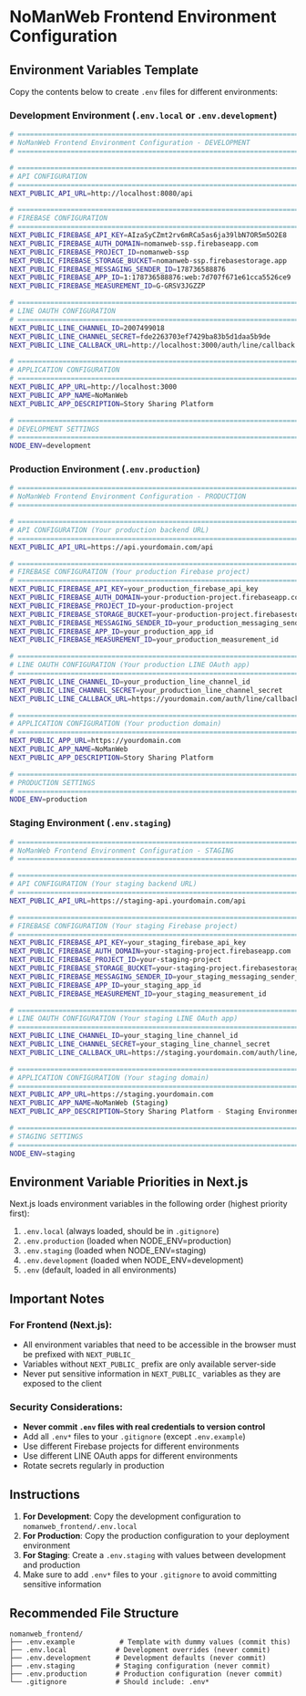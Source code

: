 # NoManWeb Frontend Environment Configuration

## Environment Variables Template

Copy the contents below to create `.env` files for different environments:

### Development Environment (`.env.local` or `.env.development`)

```bash
# =============================================================================
# NoManWeb Frontend Environment Configuration - DEVELOPMENT
# =============================================================================

# =============================================================================
# API CONFIGURATION
# =============================================================================
NEXT_PUBLIC_API_URL=http://localhost:8080/api

# =============================================================================
# FIREBASE CONFIGURATION
# =============================================================================
NEXT_PUBLIC_FIREBASE_API_KEY=AIzaSyCZmt2rv6mRCa5as6ja39lbN7OR5m5O2E8
NEXT_PUBLIC_FIREBASE_AUTH_DOMAIN=nomanweb-ssp.firebaseapp.com
NEXT_PUBLIC_FIREBASE_PROJECT_ID=nomanweb-ssp
NEXT_PUBLIC_FIREBASE_STORAGE_BUCKET=nomanweb-ssp.firebasestorage.app
NEXT_PUBLIC_FIREBASE_MESSAGING_SENDER_ID=178736588876
NEXT_PUBLIC_FIREBASE_APP_ID=1:178736588876:web:7d707f671e61cca5526ce9
NEXT_PUBLIC_FIREBASE_MEASUREMENT_ID=G-GRSV3JGZZP

# =============================================================================
# LINE OAUTH CONFIGURATION
# =============================================================================
NEXT_PUBLIC_LINE_CHANNEL_ID=2007499018
NEXT_PUBLIC_LINE_CHANNEL_SECRET=fde2263703ef7429ba83b5d1daa5b9de
NEXT_PUBLIC_LINE_CALLBACK_URL=http://localhost:3000/auth/line/callback

# =============================================================================
# APPLICATION CONFIGURATION
# =============================================================================
NEXT_PUBLIC_APP_URL=http://localhost:3000
NEXT_PUBLIC_APP_NAME=NoManWeb
NEXT_PUBLIC_APP_DESCRIPTION=Story Sharing Platform

# =============================================================================
# DEVELOPMENT SETTINGS
# =============================================================================
NODE_ENV=development
```

### Production Environment (`.env.production`)

```bash
# =============================================================================
# NoManWeb Frontend Environment Configuration - PRODUCTION
# =============================================================================

# =============================================================================
# API CONFIGURATION (Your production backend URL)
# =============================================================================
NEXT_PUBLIC_API_URL=https://api.yourdomain.com/api

# =============================================================================
# FIREBASE CONFIGURATION (Your production Firebase project)
# =============================================================================
NEXT_PUBLIC_FIREBASE_API_KEY=your_production_firebase_api_key
NEXT_PUBLIC_FIREBASE_AUTH_DOMAIN=your-production-project.firebaseapp.com
NEXT_PUBLIC_FIREBASE_PROJECT_ID=your-production-project
NEXT_PUBLIC_FIREBASE_STORAGE_BUCKET=your-production-project.firebasestorage.app
NEXT_PUBLIC_FIREBASE_MESSAGING_SENDER_ID=your_production_messaging_sender_id
NEXT_PUBLIC_FIREBASE_APP_ID=your_production_app_id
NEXT_PUBLIC_FIREBASE_MEASUREMENT_ID=your_production_measurement_id

# =============================================================================
# LINE OAUTH CONFIGURATION (Your production LINE OAuth app)
# =============================================================================
NEXT_PUBLIC_LINE_CHANNEL_ID=your_production_line_channel_id
NEXT_PUBLIC_LINE_CHANNEL_SECRET=your_production_line_channel_secret
NEXT_PUBLIC_LINE_CALLBACK_URL=https://yourdomain.com/auth/line/callback

# =============================================================================
# APPLICATION CONFIGURATION (Your production domain)
# =============================================================================
NEXT_PUBLIC_APP_URL=https://yourdomain.com
NEXT_PUBLIC_APP_NAME=NoManWeb
NEXT_PUBLIC_APP_DESCRIPTION=Story Sharing Platform

# =============================================================================
# PRODUCTION SETTINGS
# =============================================================================
NODE_ENV=production
```

### Staging Environment (`.env.staging`)

```bash
# =============================================================================
# NoManWeb Frontend Environment Configuration - STAGING
# =============================================================================

# =============================================================================
# API CONFIGURATION (Your staging backend URL)
# =============================================================================
NEXT_PUBLIC_API_URL=https://staging-api.yourdomain.com/api

# =============================================================================
# FIREBASE CONFIGURATION (Your staging Firebase project)
# =============================================================================
NEXT_PUBLIC_FIREBASE_API_KEY=your_staging_firebase_api_key
NEXT_PUBLIC_FIREBASE_AUTH_DOMAIN=your-staging-project.firebaseapp.com
NEXT_PUBLIC_FIREBASE_PROJECT_ID=your-staging-project
NEXT_PUBLIC_FIREBASE_STORAGE_BUCKET=your-staging-project.firebasestorage.app
NEXT_PUBLIC_FIREBASE_MESSAGING_SENDER_ID=your_staging_messaging_sender_id
NEXT_PUBLIC_FIREBASE_APP_ID=your_staging_app_id
NEXT_PUBLIC_FIREBASE_MEASUREMENT_ID=your_staging_measurement_id

# =============================================================================
# LINE OAUTH CONFIGURATION (Your staging LINE OAuth app)
# =============================================================================
NEXT_PUBLIC_LINE_CHANNEL_ID=your_staging_line_channel_id
NEXT_PUBLIC_LINE_CHANNEL_SECRET=your_staging_line_channel_secret
NEXT_PUBLIC_LINE_CALLBACK_URL=https://staging.yourdomain.com/auth/line/callback

# =============================================================================
# APPLICATION CONFIGURATION (Your staging domain)
# =============================================================================
NEXT_PUBLIC_APP_URL=https://staging.yourdomain.com
NEXT_PUBLIC_APP_NAME=NoManWeb (Staging)
NEXT_PUBLIC_APP_DESCRIPTION=Story Sharing Platform - Staging Environment

# =============================================================================
# STAGING SETTINGS
# =============================================================================
NODE_ENV=staging
```

## Environment Variable Priorities in Next.js

Next.js loads environment variables in the following order (highest priority first):

1. `.env.local` (always loaded, should be in `.gitignore`)
2. `.env.production` (loaded when NODE_ENV=production)
3. `.env.staging` (loaded when NODE_ENV=staging)
4. `.env.development` (loaded when NODE_ENV=development)
5. `.env` (default, loaded in all environments)

## Important Notes

### For Frontend (Next.js):
- All environment variables that need to be accessible in the browser must be prefixed with `NEXT_PUBLIC_`
- Variables without `NEXT_PUBLIC_` prefix are only available server-side
- Never put sensitive information in `NEXT_PUBLIC_` variables as they are exposed to the client

### Security Considerations:
- **Never commit `.env` files with real credentials to version control**
- Add all `.env*` files to your `.gitignore` (except `.env.example`)
- Use different Firebase projects for different environments
- Use different LINE OAuth apps for different environments
- Rotate secrets regularly in production

## Instructions

1. **For Development**: Copy the development configuration to `nomanweb_frontend/.env.local`
2. **For Production**: Copy the production configuration to your deployment environment
3. **For Staging**: Create a `.env.staging` with values between development and production
4. Make sure to add `.env*` files to your `.gitignore` to avoid committing sensitive information

## Recommended File Structure

```
nomanweb_frontend/
├── .env.example           # Template with dummy values (commit this)
├── .env.local            # Development overrides (never commit)
├── .env.development      # Development defaults (never commit)
├── .env.staging          # Staging configuration (never commit)
├── .env.production       # Production configuration (never commit)
└── .gitignore            # Should include: .env*
``` 